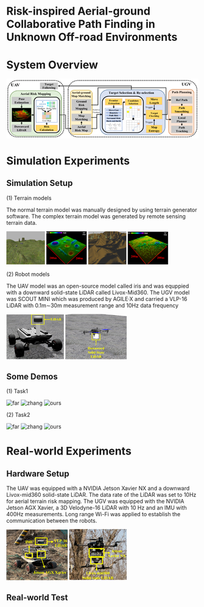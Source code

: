 # Risk-inspired Aerial-ground Collaborative Path Finding in Unknown Off-road Environments

# System Overview
![System Overview](https://github.com/inin-wrc/agcripf/blob/main/Images/system-framework.png)

# Simulation Experiments
## Simulation Setup
(1) Terrain models

The normal terrain model was manually designed by using terrain generator software. The complex terrain model was generated by remote sensing terrain data.
<p>
  <img src="Images/normal.png" alt="normal" width="20%" />
  <img src="Images/noram-cloud.png" alt="normal-cloud" width="21%" />
  <img src="Images/complex.png" alt="comlex" caption="far" width="20%" />
  <img src="Images/complex-cloud.png" alt="complex-cloud" width="21%" />
</p>

(2) Robot models

The UAV model was an open-source model called iris and was equppied with a downward solid-state LiDAR called Livox-Mid360. The UGV model was SCOUT MINI which was produced by AGILE·X and carried a VLP-16 LiDAR with 0.1m∼30m measurement range and 10Hz data frequency
<p>
  <img src="Images/ugv-model.png" alt="ugv-model" width="30%" />
  <img src="Images/uav-model.png" alt="uav-model" width="32%" />
</p>

## Some Demos
(1) Task1
<p>
  <img src="Gifs/1_FAR.gif" alt="far"  width="30%" />
  <img src="Gifs/1_Zhang.gif" alt="zhang" width="30%" />
  <img src="Gifs/1_Ours.gif" alt="ours" width="30%" />
</p>
(2) Task2
<p>
  <img src="Gifs/FAR.gif" alt="far"  width="30%" />
  <img src="Gifs/Zhang.gif" alt="zhang" width="30%" />
  <img src="Gifs/ours.gif" alt="ours" width="30%" />
</p>



# Real-world Experiments
## Hardware Setup
The UAV was equipped with a NVIDIA Jetson Xavier NX and a downward Livox-mid360 solid-state LiDAR. The data rate of the LiDAR was set to 10Hz for aerial terrain risk mapping. The UGV was equipped with the NVIDIA Jetson AGX Xavier, a 3D Velodyne-16 LiDAR with 10 Hz and an IMU with 400Hz measurements. Long range Wi-Fi was applied to establish the communication between the robots. 
<p>
  <img src="Images/ugv-real.png" alt="ugv" width="32%" />
  <img src="Images/uav-real.png" alt="uav" width="30%" />
</p>

## Real-world Test
